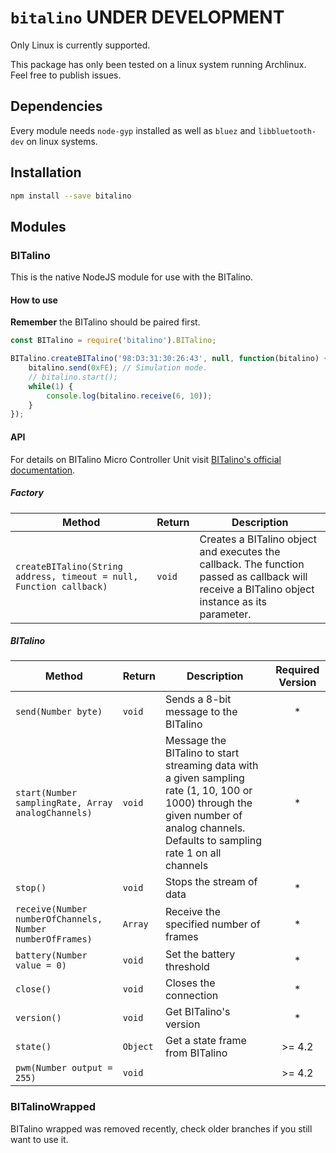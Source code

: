 # `bitalino` UNDER DEVELOPMENT

Only Linux is currently supported.

This package has only been tested on a linux system running Archlinux. Feel free to publish issues.

## Dependencies

Every module needs `node-gyp` installed as well as `bluez` and `libbluetooth-dev` on linux systems.

## Installation

```bash
npm install --save bitalino
```

## Modules

### BITalino

This is the native NodeJS module for use with the BITalino.

#### How to use

**Remember** the BITalino should be paired first.

```javascript
const BITalino = require('bitalino').BITalino;

BITalino.createBITalino('98:D3:31:30:26:43', null, function(bitalino) {
    bitalino.send(0xFE); // Simulation mode.
    // bitalino.start();
    while(1) {
        console.log(bitalino.receive(6, 10));
    }
});
```

#### API

For details on BITalino Micro Controller Unit visit [BITalino's official documentation](https://bitalino.com/datasheets/REVOLUTION_MCU_Block_Datasheet.pdf).

##### Factory
|Method|Return|Description|
|---|---|---|
|`createBITalino(String address, timeout = null, Function callback)`|`void`|Creates a BITalino object and executes the callback. The function passed as callback will receive a BITalino object instance as its parameter.|

##### BITalino

|Method|Return|Description|Required Version|
|---|---|---|:---:|
|`send(Number byte)`|`void`|Sends a 8-bit message to the BITalino|*|
|`start(Number samplingRate, Array analogChannels)`|`void`|Message the BITalino to start streaming data with a given sampling rate (1, 10, 100 or 1000) through the given number of analog channels. Defaults to sampling rate 1 on all channels|*|
|`stop()`|`void`|Stops the stream of data|*|
|`receive(Number numberOfChannels, Number numberOfFrames)`|`Array`|Receive the specified number of frames |*|
|`battery(Number value = 0)`|`void`|Set the battery threshold|*|
|`close()`|`void`|Closes the connection|*|
|`version()`|`void`|Get BITalino's version|*|
|`state()`|`Object`|Get a state frame from BITalino|>= 4.2|
|`pwm(Number output = 255)`|`void`||>= 4.2|

### BITalinoWrapped

BITalino wrapped was removed recently, check older branches if you still want to use it.